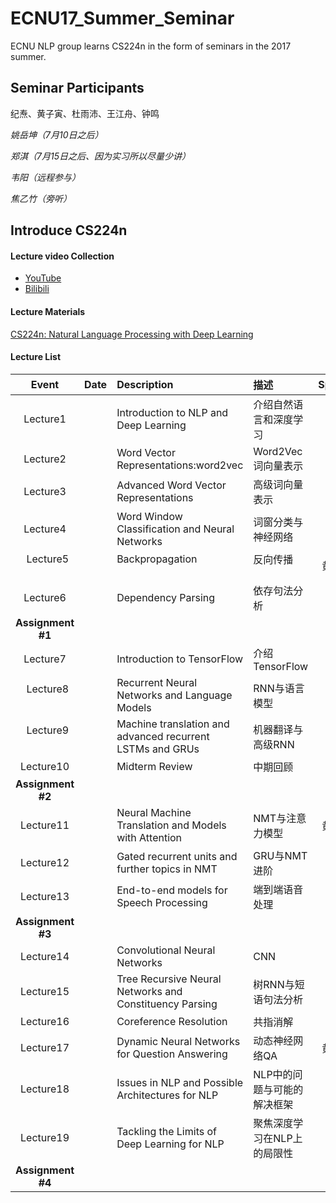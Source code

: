 # ECNU17_Summer_Seminar
ECNU NLP group learns CS224n in the form of seminars in the 2017 summer.



## Seminar Participants

纪焘、黄子寅、杜雨沛、王江舟、钟鸣

*姚岳坤（7月10日之后）*

*郑淇（7月15日之后、因为实习所以尽量少讲）*

*韦阳（远程参与）*

*焦乙竹（旁听）*



## Introduce CS224n

#### Lecture video Collection

+ [YouTube](https://www.youtube.com/playlist?list=PL3FW7Lu3i5Jsnh1rnUwq_TcylNr7EkRe6)
+ [Bilibili](http://space.bilibili.com/23852932#!/channel/detail?cid=11177)



#### Lecture Materials

[CS224n: Natural Language Processing with Deep Learning](http://web.stanford.edu/class/cs224n/syllabus.html)



#### Lecture List

|       Event       | Date | Description                              | 描述              | Speaker |
| :---------------: | :--: | :--------------------------------------- | :-------------- | :-----: |
|     Lecture1      |      | Introduction to NLP and Deep Learning    | 介绍自然语言和深度学习     |         |
|     Lecture2      |      | Word Vector Representations:word2vec     | Word2Vec词向量表示   |         |
|     Lecture3      |      | Advanced Word Vector Representations     | 高级词向量表示         |         |
|     Lecture4      |      | Word Window Classification and Neural Networks | 词窗分类与神经网络       |         |
|     Lecture5      |      | Backpropagation                          | 反向传播            |  黄子寅    |
|     Lecture6      |      | Dependency Parsing                       | 依存句法分析          |         |
| **Assignment #1** |      |                                          |                 |   纪焘    |
|     Lecture7      |      | Introduction to TensorFlow               | 介绍TensorFlow    |         |
|     Lecture8      |      | Recurrent Neural Networks and Language Models | RNN与语言模型        |    姚岳坤   |
|     Lecture9      |      | Machine translation and advanced recurrent LSTMs and GRUs | 机器翻译与高级RNN      |    姚岳坤   |
|     Lecture10     |      | Midterm Review                           | 中期回顾            |   不讲    |
| **Assignment #2** |      |                                          |                 |   纪焘    |
|     Lecture11     |      | Neural Machine Translation and Models with Attention | NMT与注意力模型       |  黄子寅    |
|     Lecture12     |      | Gated recurrent units and further topics in NMT | GRU与NMT进阶       |         |
|     Lecture13     |      | End-to-end models for Speech Processing  | 端到端语音处理         |         |
| **Assignment #3** |      |                                          |                 |   纪焘    |
|     Lecture14     |      | Convolutional Neural Networks            | CNN             |         |
|     Lecture15     |      | Tree Recursive Neural Networks and Constituency Parsing | 树RNN与短语句法分析     |         |
|     Lecture16     |      | Coreference Resolution                   | 共指消解            |         |
|     Lecture17     |      | Dynamic Neural Networks for Question Answering | 动态神经网络QA        |  黄子寅    |
|     Lecture18     |      | Issues in NLP and Possible Architectures for NLP | NLP中的问题与可能的解决框架 |         |
|     Lecture19     |      | Tackling the Limits of Deep Learning for NLP | 聚焦深度学习在NLP上的局限性 |         |
| **Assignment #4** |      |                                          |                 |   纪焘    |



